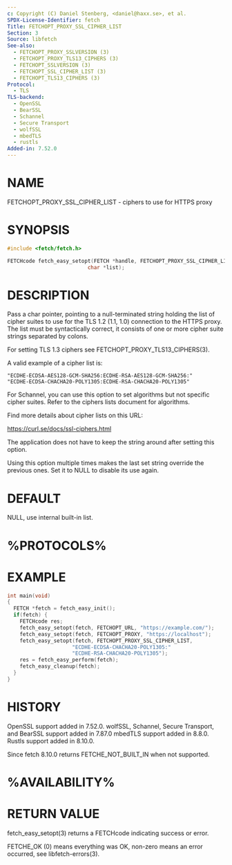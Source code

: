 ```yaml
---
c: Copyright (C) Daniel Stenberg, <daniel@haxx.se>, et al.
SPDX-License-Identifier: fetch
Title: FETCHOPT_PROXY_SSL_CIPHER_LIST
Section: 3
Source: libfetch
See-also:
  - FETCHOPT_PROXY_SSLVERSION (3)
  - FETCHOPT_PROXY_TLS13_CIPHERS (3)
  - FETCHOPT_SSLVERSION (3)
  - FETCHOPT_SSL_CIPHER_LIST (3)
  - FETCHOPT_TLS13_CIPHERS (3)
Protocol:
  - TLS
TLS-backend:
  - OpenSSL
  - BearSSL
  - Schannel
  - Secure Transport
  - wolfSSL
  - mbedTLS
  - rustls
Added-in: 7.52.0
---
```


# NAME

FETCHOPT_PROXY_SSL_CIPHER_LIST - ciphers to use for HTTPS proxy

# SYNOPSIS

```c
#include <fetch/fetch.h>

FETCHcode fetch_easy_setopt(FETCH *handle, FETCHOPT_PROXY_SSL_CIPHER_LIST,
                          char *list);
```

# DESCRIPTION

Pass a char pointer, pointing to a null-terminated string holding the list of
cipher suites to use for the TLS 1.2 (1.1, 1.0) connection to the HTTPS proxy.
The list must be syntactically correct, it consists of one or more cipher suite
strings separated by colons.

For setting TLS 1.3 ciphers see FETCHOPT_PROXY_TLS13_CIPHERS(3).

A valid example of a cipher list is:

```
"ECDHE-ECDSA-AES128-GCM-SHA256:ECDHE-RSA-AES128-GCM-SHA256:"
"ECDHE-ECDSA-CHACHA20-POLY1305:ECDHE-RSA-CHACHA20-POLY1305"
```

For Schannel, you can use this option to set algorithms but not specific
cipher suites. Refer to the ciphers lists document for algorithms.

Find more details about cipher lists on this URL:

https://curl.se/docs/ssl-ciphers.html

The application does not have to keep the string around after setting this
option.

Using this option multiple times makes the last set string override the
previous ones. Set it to NULL to disable its use again.

# DEFAULT

NULL, use internal built-in list.

# %PROTOCOLS%

# EXAMPLE

```c
int main(void)
{
  FETCH *fetch = fetch_easy_init();
  if(fetch) {
    FETCHcode res;
    fetch_easy_setopt(fetch, FETCHOPT_URL, "https://example.com/");
    fetch_easy_setopt(fetch, FETCHOPT_PROXY, "https://localhost");
    fetch_easy_setopt(fetch, FETCHOPT_PROXY_SSL_CIPHER_LIST,
                     "ECDHE-ECDSA-CHACHA20-POLY1305:"
                     "ECDHE-RSA-CHACHA20-POLY1305");
    res = fetch_easy_perform(fetch);
    fetch_easy_cleanup(fetch);
  }
}
```

# HISTORY

OpenSSL support added in 7.52.0.
wolfSSL, Schannel, Secure Transport, and BearSSL support added in 7.87.0
mbedTLS support added in 8.8.0.
Rustls support added in 8.10.0.

Since fetch 8.10.0 returns FETCHE_NOT_BUILT_IN when not supported.

# %AVAILABILITY%

# RETURN VALUE

fetch_easy_setopt(3) returns a FETCHcode indicating success or error.

FETCHE_OK (0) means everything was OK, non-zero means an error occurred, see
libfetch-errors(3).
